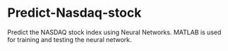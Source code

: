 # Predict-Nasdaq-stock
Predict the NASDAQ stock index using Neural Networks.
MATLAB is used for training and testing the neural network.
